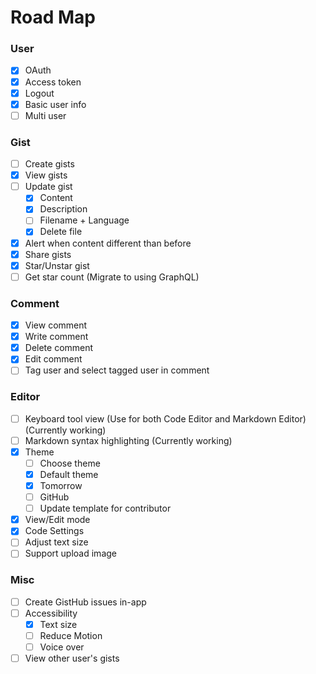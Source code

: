 # Road Map

### User
- [x] OAuth
- [x] Access token
- [x] Logout
- [x] Basic user info
- [ ] Multi user

### Gist
- [ ] Create gists
- [x] View gists
- [ ] Update gist
	- [x] Content
  - [x] Description
  - [ ] Filename + Language
  - [x] Delete file
- [x] Alert when content different than before
- [x] Share gists
- [x] Star/Unstar gist
- [ ] Get star count (Migrate to using GraphQL)

### Comment
- [x] View comment
- [x] Write comment
- [x] Delete comment
- [x] Edit comment
- [ ] Tag user and select tagged user in comment

### Editor
- [ ] Keyboard tool view (Use for both Code Editor and Markdown Editor) (Currently working)
- [ ] Markdown syntax highlighting (Currently working)
- [x] Theme
  - [ ] Choose theme
  - [x] Default theme
  - [x] Tomorrow
  - [ ] GitHub
  - [ ] Update template for contributor
- [x] View/Edit mode
- [x] Code Settings
- [ ] Adjust text size
- [ ] Support upload image

### Misc
- [ ] Create GistHub issues in-app
- [ ] Accessibility
  - [x] Text size
  - [ ] Reduce Motion
  - [ ] Voice over
- [ ] View other user's gists